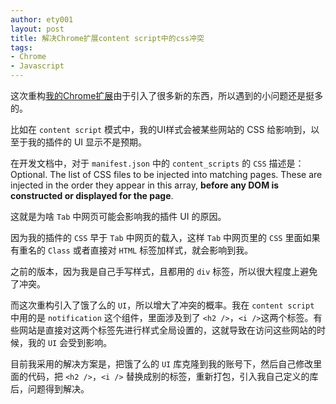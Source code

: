 ```yaml
---
author: ety001
layout: post
title: 解决Chrome扩展content script中的css冲突
tags:
- Chrome
- Javascript
---
```


这次重构[我的Chrome扩展](https://chrome.google.com/webstore/detail/review-bookmarks/oacajkekkegmjcnccaeijghfodogjnom)由于引入了很多新的东西，所以遇到的小问题还是挺多的。

比如在 `content script` 模式中，我的UI样式会被某些网站的 CSS 给影响到，以至于我的插件的 UI 显示不是预期。

在开发文档中，对于 `manifest.json` 中的 `content_scripts` 的 `CSS` 描述是： Optional. The list of CSS files to be injected into matching pages. These are injected in the order they appear in this array, **before any DOM is constructed or displayed for the page**.

这就是为啥 `Tab` 中网页可能会影响我的插件 UI 的原因。

因为我的插件的 `CSS` 早于 `Tab` 中网页的载入，这样 `Tab` 中网页里的 `CSS` 里面如果有重名的 `Class` 或者直接对 `HTML` 标签加样式，就会影响到我。

之前的版本，因为我是自己手写样式，且都用的 `div` 标签，所以很大程度上避免了冲突。

而这次重构引入了饿了么的 `UI`，所以增大了冲突的概率。我在 `content script` 中用的是 `notification` 这个组件，里面涉及到了 `<h2 />`，`<i />`这两个标签。有些网站是直接对这两个标签先进行样式全局设置的，这就导致在访问这些网站的时候，我的 `UI` 会受到影响。

目前我采用的解决方案是，把饿了么的 `UI` 库克隆到我的账号下，然后自己修改里面的代码，把 `<h2 />`，`<i />` 替换成别的标签，重新打包，引入我自己定义的库后，问题得到解决。

